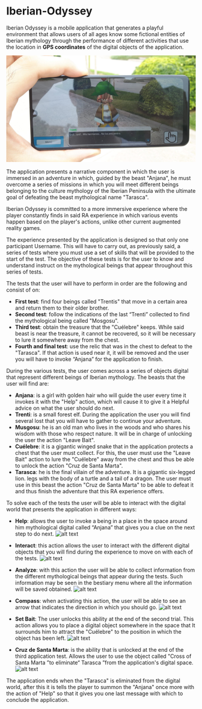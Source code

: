 # Iberian-Odyssey
Iberian Odyssey is a mobile application that generates a playful environment that allows
users of all ages know some fictional entities of Iberian mythology
through the performance of different activities that use the location in
**GPS coordinates** of the digital objects of the application.

![alt text](https://github.com/VicenteMurguiSanchis/Iberian-Odyssey/blob/main/Imagenes_GitHub/WhatsApp%20Image%202021-09-14%20at%2017.57.29(1).jpeg)

The application presents a narrative component in which the user is immersed
in an adventure in which, guided by the beast "Anjana", he must overcome a series of
missions in which you will meet different beings belonging to the culture
mythology of the Iberian Peninsula with the ultimate goal of defeating the beast
mythological name "Tarasca".

Iberian Odyssey is committed to a more immersive experience where the player
constantly finds in said RA experience in which various events happen
based on the player's actions, unlike other current augmented reality games.

The experience presented by the application is designed so that only one participant
Username. This will have to carry out, as previously said, a series of tests
where you must use a set of skills that will be provided to the
start of the test. The objective of these tests is for the user to know and understand
instruct on the mythological beings that appear throughout this series of tests.

The tests that the user will have to perform in order are the following and consist of
on:
* **First test**: find four beings called "Trentis" that move
in a certain area and return them to their older brother.
* **Second test**: follow the indications of the last “Trenti” collected to
find the mythological being called "Mosgosu".
* **Third test**: obtain the treasure that the "Cuélebre" keeps. While said
beast is near the treasure, it cannot be recovered, so it will be
necessary to lure it somewhere away from the chest.
* **Fourth and final test**: use the relic that was in the chest to defeat
to the "Tarasca". If that action is used near it, it will be removed and the user
you will have to invoke “Anjana” for the application to finish.

During the various tests, the user comes across a series of objects
digital that represent different beings of Iberian mythology. The beasts that the user will find are:
* **Anjana**: is a girl with golden hair who will guide the user
every time it invokes it with the "Help" action, which will cause it to give it a
Helpful advice on what the user should do next.
* **Trenti**: is a small forest elf. During the application the user
you will find several lost that you will have to gather to continue your
adventure.
* **Musgosu**: he is an old man who lives in the woods and who shares his wisdom
with those who respect nature. It will be in charge of unlocking the
user the action "Leave Bait".
* **Cuélebre**: it is a gigantic winged snake that in the application
protects a chest that the user must collect. For this, the user must
use the "Leave Bait" action to lure the "Cuélebre" away from the chest and thus
be able to unlock the action "Cruz de Santa Marta".
* **Tarasca**: he is the final villain of the adventure. It is a gigantic six-legged lion.
legs with the body of a turtle and a tail of a dragon. The user must use in
this beast the action "Cruz de Santa Marta" to be able to defeat it and thus finish
the adventure that this RA experience offers.

To solve each of the tests the user will be able to interact with the digital world
that presents the application in different ways:
* **Help**: allows the user to invoke a being in a place in the space around him
mythological digital called “Anjana” that gives you a clue on the next step
to do next.
![alt text](https://github.com/VicenteMurguiSanchis/Iberian-Odyssey/blob/main/Imagenes_GitHub/Gif2(1).gif)

* **Interact**: this action allows the user to interact with the different
digital objects that you will find during the experience to move on
with each of the tests.
![alt text](https://github.com/VicenteMurguiSanchis/Iberian-Odyssey/blob/main/Imagenes_GitHub/Gif4.gif)

* **Analyze**: with this action the user will be able to collect information from the different
mythological beings that appear during the tests. Such information may
be seen in the bestiary menu where all the information will be saved
obtained.
![alt text](https://github.com/VicenteMurguiSanchis/Iberian-Odyssey/blob/main/Imagenes_GitHub/Gif5.gif)

* **Compass**: when activating this action, the user will be able to see an arrow that
indicates the direction in which you should go.
![alt text](https://github.com/VicenteMurguiSanchis/Iberian-Odyssey/blob/main/Imagenes_GitHub/Gif6.gif)

* **Set Bait**: The user unlocks this ability at the end of the second trial.
This action allows you to place a digital object somewhere in the space that
It surrounds him to attract the "Cuélebre" to the position in which the object has been left.
![alt text](https://github.com/VicenteMurguiSanchis/Iberian-Odyssey/blob/main/Imagenes_GitHub/Gif7.gif)

* **Cruz de Santa Marta**: is the ability that is unlocked at the end of the third
application test. Allows the user to use the object called "Cross of
Santa Marta ”to eliminate“ Tarasca ”from the application's digital space.
![alt text](https://github.com/VicenteMurguiSanchis/Iberian-Odyssey/blob/main/Imagenes_GitHub/Gif8.gif)


The application ends when the "Tarasca" is eliminated from the digital world, after this it is
tells the player to summon the "Anjana" once more with the action of
"Help" so that it gives you one last message with which to conclude the application.
